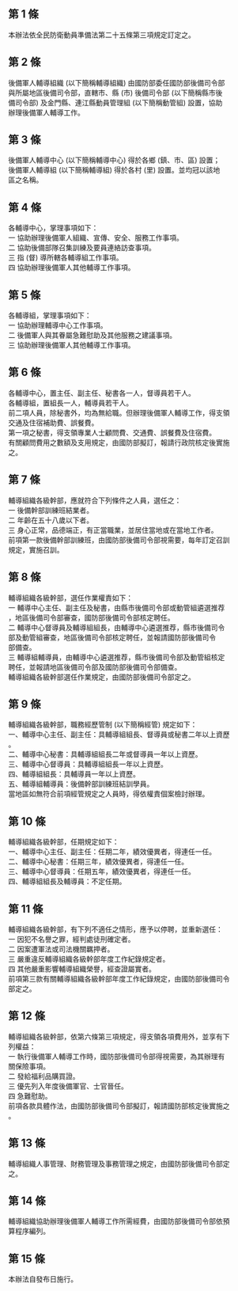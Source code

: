 第 1 條
-------
本辦法依全民防衛動員準備法第二十五條第三項規定訂定之。

第 2 條
-------
後備軍人輔導組織 (以下簡稱輔導組織) 由國防部委任國防部後備司令部  
與所屬地區後備司令部，直轄市、縣 (市) 後備司令部 (以下簡稱縣市後  
備司令部) 及金門縣、連江縣動員管理組 (以下簡稱動管組) 設置，協助  
辦理後備軍人輔導工作。

第 3 條
-------
後備軍人輔導中心 (以下簡稱輔導中心) 得於各鄉 (鎮、市、區) 設置；  
後備軍人輔導組 (以下簡稱輔導組) 得於各村 (里) 設置。並均冠以該地  
區之名稱。

第 4 條
-------
各輔導中心，掌理事項如下：  
一  協助辦理後備軍人組織、宣傳、安全、服務工作事項。  
二  協助後備部隊召集訓練及要員連絡訪查事項。  
三  指 (督) 導所轄各輔導組工作事項。  
四  協助辦理後備軍人其他輔導工作事項。

第 5 條
-------
各輔導組，掌理事項如下：  
一  協助辦理輔導中心工作事項。  
二  後備軍人與其眷屬急難慰助及其他服務之建議事項。  
三  協助辦理後備軍人其他輔導工作事項。

第 6 條
-------
各輔導中心，置主任、副主任、秘書各一人，督導員若干人。  
各輔導組，置組長一人，輔導員若干人。  
前二項人員，除秘書外，均為無給職。但辦理後備軍人輔導工作，得支領  
交通及住宿補助費、誤餐費。  
第一項之秘書，得支領專業人士顧問費、交通費、誤餐費及住宿費。  
有關顧問費用之數額及支用規定，由國防部擬訂，報請行政院核定後實施  
之。

第 7 條
-------
輔導組織各級幹部，應就符合下列條件之人員，選任之：  
一  後備幹部訓練班結業者。  
二  年齡在五十八歲以下者。  
三  身心正常，品德端正，有正當職業，並居住當地或在當地工作者。  
前項第一款後備幹部訓練班，由國防部後備司令部視需要，每年訂定召訓  
規定，實施召訓。

第 8 條
-------
輔導組織各級幹部，選任作業權責如下：  
一  輔導中心主任、副主任及秘書，由縣市後備司令部或動管組遴選推荐  
    ，地區後備司令部審查，國防部後備司令部核定聘任。  
二  輔導中心督導員及輔導組組長，由輔導中心遴選推荐，縣市後備司令  
    部及動管組審查，地區後備司令部核定聘任，並報請國防部後備司令  
    部備查。  
三  輔導組輔導員，由輔導中心遴選推荐，縣市後備司令部及動管組核定  
    聘任，並報請地區後備司令部及國防部後備司令部備查。  
輔導組織各級幹部選任作業規定，由國防部後備司令部定之。

第 9 條
-------
輔導組織各級幹部，職務經歷管制 (以下簡稱經管) 規定如下：  
一、輔導中心主任、副主任：具輔導組組長、督導員或秘書二年以上資歷  
    。  
二、輔導中心秘書：具輔導組組長二年或督導員一年以上資歷。  
三、輔導中心督導員：具輔導組組長一年以上資歷。  
四、輔導組組長：具輔導員一年以上資歷。  
五、輔導組輔導員：後備幹部訓練班結訓學員。  
當地區如無符合前項經管規定之人員時，得依權責個案檢討辦理。

第 10 條
--------
輔導組織各級幹部，任期規定如下：  
一、輔導中心主任、副主任：任期二年，績效優異者，得連任一任。  
二、輔導中心秘書：任期三年，績效優異者，得連任一任。  
三、輔導中心督導員：任期五年，績效優異者，得連任一任。  
四、輔導組組長及輔導員：不定任期。

第 11 條
--------
輔導組織各級幹部，有下列不適任之情形，應予以停聘，並重新選任：  
一  因犯不名譽之罪，經判處徒刑確定者。  
二  因案遭軍法或司法機關羈押者。  
三  嚴重違反輔導組織各級幹部年度工作紀錄規定者。  
四  其他嚴重影響輔導組織榮譽，經查證屬實者。  
前項第三款有關輔導組織各級幹部年度工作紀錄規定，由國防部後備司令  
部定之。

第 12 條
--------
輔導組織各級幹部，依第六條第三項規定，得支領各項費用外，並享有下  
列權益：  
一  執行後備軍人輔導工作時，國防部後備司令部得視需要，為其辦理有  
    關保險事項。  
二  發給福利品購買證。  
三  優先列入年度後備軍官、士官晉任。  
四  急難慰助。  
前項各款具體作法，由國防部後備司令部擬訂，報請國防部核定後實施之  
。

第 13 條
--------
輔導組織人事管理、財務管理及事務管理之規定，由國防部後備司令部定  
之。

第 14 條
--------
輔導組織協助辦理後備軍人輔導工作所需經費，由國防部後備司令部依預  
算程序編列。

第 15 條
--------
本辦法自發布日施行。


